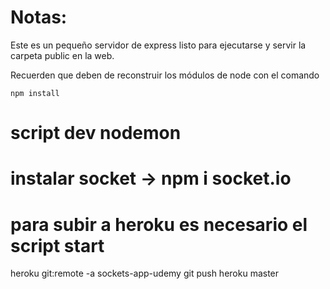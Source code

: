 # Notas:

Este es un pequeño servidor de express listo para ejecutarse y servir la carpeta public en la web.

Recuerden que deben de reconstruir los módulos de node con el comando

```
npm install
```

# script dev nodemon

# instalar socket -> npm i socket.io

# para subir a heroku es necesario el script start
heroku git:remote -a sockets-app-udemy
git push heroku master